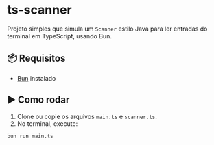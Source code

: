 # ts-scanner

Projeto simples que simula um `Scanner` estilo Java para ler entradas do terminal em TypeScript, usando Bun.

## 📦 Requisitos

- [Bun](https://bun.sh/) instalado

## ▶️ Como rodar

1. Clone ou copie os arquivos `main.ts` e `scanner.ts`.
2. No terminal, execute:

```bash
bun run main.ts
```
